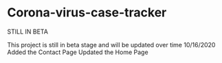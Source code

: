 # Corona-virus-case-tracker
STILL IN BETA

This project is still in beta stage and will be updated over time
10/16/2020
Added the Contact Page
Updated the Home Page

